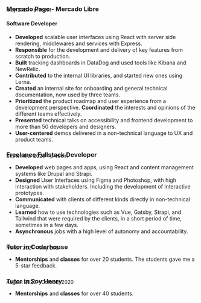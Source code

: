 ### Mercado Pago - Mercado Libre
<p style="absolute; margin-top: -2rem; font-size: 13px;">May 2021 - present</p>

#### Software Developer

- **Developed** scalable user interfaces using React with server side rendering, middlewares and services with Express.
- **Responsible** for the development and delivery of key features from scratch to production.
- **Built** tracking dashboards in DataDog and used tools like Kibana and NewRelic.
- **Contributed** to the internal UI libraries, and started new ones using Lerna.
- **Created** an internal site for onboarding and general technical documentation, now used by three teams.
- **Prioritized** the product roadmap and user experience from a development perspective. **Coordinated** the interests and opinions of the different teams effectively.
- **Presented** technical talks on accessibility and frontend development to more than 50 developers and designers.
- **User-centered** demos delivered in a non-technical language to UX and product teams.

### Freelance Fullstack Developer
<p style="absolute; margin-top: -2rem; font-size: 13px;">September 2020 - present</p>

- **Developed** web pages and apps, using React and content management systems like Drupal and Strapi.
- **Designed** User Interfaces using Figma and Photoshop, with high interaction with stakeholders. Including the development of interactive prototypes.
- **Communicated** with clients of different kinds directly in non-technical language.
- **Learned** how to use technologies such as Vue, Gatsby, Strapi, and Tailwind that were required by the clients, in a short period of time, sometimes in a few days.
- **Asynchronous** jobs with a high level of autonomy and accountability.

### Tutor in Coderhouse 

<p style="absolute; margin-top: -2rem; font-size: 13px;">March 2021 - May 2021</p>

- **Mentorships** and **classes** for over 20 students. The students gave me a 5-star feedback.

### Tutor in Soy Henry 

<p style="absolute; margin-top: -2rem; font-size: 13px;">August 2020 - October 2020</p>

- **Mentorships** and **classes** for over 40 students.

<div class=break-before-page />
